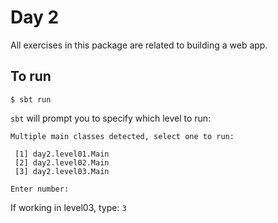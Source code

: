 # Day 2

All exercises in this package are related to building a web app.

## To run

```
$ sbt run
```

`sbt` will prompt you to specify which level to run:

```
Multiple main classes detected, select one to run:

 [1] day2.level01.Main
 [2] day2.level02.Main
 [3] day2.level03.Main

Enter number:
```

If working in level03, type: `3`